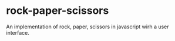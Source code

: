# rock-paper-scissors
An implementation of rock, paper, scissors in javascript wirh a user interface.